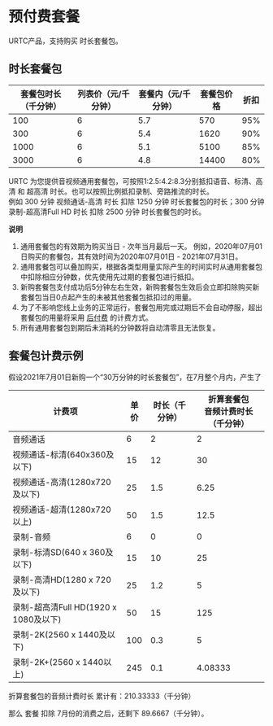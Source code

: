 # 预付费套餐

URTC产品，支持购买 时长套餐包。    

## 时长套餐包

|套餐包时长（千分钟） | 列表价（元/千分钟） | 套餐内（元/千分钟） | 套餐包价格 | 折扣 |
| - | - | - | - | - |
|100|6|5.7|570|95%|
|300|6|5.4|1620|90%|
|1000|6|5.1|5100|85%|
|3000|6|4.8|14400|80%|

URTC 为您提供音视频通用套餐包，可按照1:2.5:4.2:8.3分别抵扣语音、标清、高清 和 超高清 时长。也可以按照比例抵扣录制、旁路推流的时长。         
例如 300 分钟 视频通话-高清 时长 扣除 1250 分钟 时长套餐包的时长；300 分钟 录制-超高清Full HD 时长 扣除 2500 分钟 时长套餐包的时长。    

**说明**  

1. 通用套餐包的有效期为购买当日 - 次年当月最后一天。
例如，2020年07月01日购买的套餐包，其有效时间为2020年07月01日 - 2021年07月31日。
2. 通用套餐包可以叠加购买，根据各类型用量实际产生的时间实时从通用套餐包中扣除相应分钟数，优先使用先过期的套餐包进行抵扣。
3. 新购套餐包支付成功后5分钟左右生效，新购套餐包生效后会立即扣除购买新套餐包当日0点起产生的未被其他套餐包抵扣过的用量。
4. 为了不影响您线上业务的正常运行，套餐包用完或过期后不会自动停服，超出套餐包的用量将采用 [后付费](urtc/price/index) 的计费方式。
5. 所有通用套餐包到期后未消耗的分钟数将自动清零且无法恢复。

## 套餐包计费示例

假设2021年7月01日新购一个“30万分钟的时长套餐包”，在7月整个月内，产生了

计费项	|单价|时长（千分钟）| 折算套餐包<br>音频计费时长（千分钟）
|- | -| -| -|
音频通话	|6|2 |2
视频通话-标清(640x360及以下)	|15|12|30
视频通话-高清(1280x720及以下)	|25|1.5|6.25
视频通话-超清(1280x720以上)	|50|1.5|12.5
录制-音频	|6|0|0
录制-标清SD(640 x 360及以下) 	|15|10|25
录制-高清HD(1280 x 720及以下) 	|25|1.2|5
录制-超高清Full HD(1920 x 1080及以下) 	|50|15|125
录制-2K(2560 x 1440及以下) 	|100|0.3|5
录制-2K+(2560 x 1440以上) 	|245|0.1|4.08333

折算套餐包的音频计费时长 累计有：210.33333（千分钟）

那么 套餐 扣除 7月份的消费之后，还剩下 89.6667（千分钟）。
